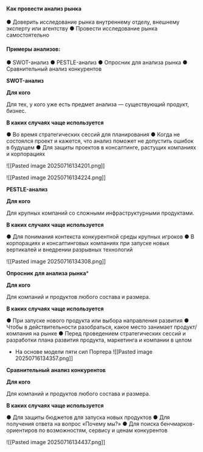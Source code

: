 
#### Как провести анализ рынка 

● Доверить исследование рынка внутреннему отделу, внешнему эксперту или агентству 
● Провести исследование рынка самостоятельно


#### Примеры анализов:

● SWOT-анализ
● PESTLE-анализ
● Опросник для анализа рынка
● Сравнительный анализ конкурентов


**SWOT-анализ**

**Для кого**

Для тех, у кого уже есть предмет анализа —
существующий продукт, бизнес.

**В каких случаях чаще используется**

● Во время стратегических сессий для планирования
● Когда не состоялся проект и кажется, что анализ
поможет не допустить ошибок в будущем
● Для защиты проектов в консалтинге, растущих
компаниях и корпорациях

![[Pasted image 20250716134201.png]]

![[Pasted image 20250716134224.png]]

**PESTLE-анализ**

**Для кого**

Для крупных компаний со сложными инфраструктурными
продуктами.

**В каких случаях чаще используется**

● Для понимания контекста конкурентной среды
крупных игроков
● В корпорациях и консалтинговых компаниях при запуске
новых вертикалей и внедрении разрывных технологий

![[Pasted image 20250716134308.png]]


**Опросник**
**для анализа рынка***

**Для кого**

Для компаний и продуктов любого состава и размера.

**В каких случаях чаще используется**

● При запуске нового продукта или выбора
направления развития
● Чтобы в действительности разобраться, какое
место занимает продукт/компания на рынке
● Перед проведением стратегических сессий
и разработки плана развития продукта, маркетинга
и компании в целом

* На основе модели пяти сил Портера
![[Pasted image 20250716134357.png]]

**Сравнительный**
**анализ конкурентов**

**Для кого**

Для компаний и продуктов любого состава и размера.

**В каких случаях чаще используется**

● Для защиты бюджетов для запуска новых продуктов
● Для получения ответа на вопрос «Почему мы?»
● Для поиска бенчмарков-ориентиров по возможностям,
сервису и ценам конкурентов

![[Pasted image 20250716134437.png]]

